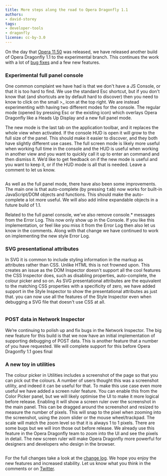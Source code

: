 ```yaml
---
title: More steps along the road to Opera Dragonfly 1.1
authors:
- david-storey
tags:
- developer-tools
- dragonfly
license: cc-by-3.0
---
```


<p>On the day that <a href="http://my.opera.com/chooseopera/blog/2011/06/28/new-opera-version-available-updated-design-speed-dial-extensions-and-a-lot-mor">Opera 11.50</a> was released, we have released another build of Opera Dragonfly 1.1 to the experimental branch. This continues the work with a lot of <a href="https://dragonfly.opera.com/app/stp-1/experimental/logs/4601.b3a9baf012fa.log">bug fixes</a> and a few new features.</p>

<h3>Experimental full panel console</h3>

<p>One common complaint we have had is that we don&#39;t have a JS Console, or that it is too hard to find. We use the standard Esc shortcut, but if you don&#39;t know that (and shortcuts are by default hard to discover) then you need to know to click on the small &gt;_ icon at the top right. We are instead experimenting with having two different modes for the console. The regular mode (opened by pressing Esc or the existing icon) which overlays Opera Dragonfly like a Heads Up Display and a new full panel mode.</p>

<p>The new mode is the last tab on the application toolbar, and it replaces the whole view when activated. If the console HUD is open it will grow to the full size of the panel. This should make it easier to discover, and they both have slightly different use cases. The full screen mode is likely more useful when working full time in the console and the HUD is useful when working in another view and you want to quickly call it up to enter an command and then dismiss it. We’d like to get feedback on if the new mode is useful and you want to keep it, or if the HUD mode is all that is needed. Leave a comment to let us know.</p>

<img src="{{ page.id }}/Screen%20shot%202011-06-28%20at%2019.14.09.png" alt="" />

<p>As well as the full panel mode, there have also been some improvements. The main one is that auto-complete (by pressing <kbd>tab</kbd>) now works for built-in JavaScript/DOM objects and functions. This should make the auto-complete a lot more useful. We will also add inline expandable objects in a future build of 1.1.</p>

<p>Related to the full panel console, we’ve also remove console.* messages from the Error Log. This now only show up in the Console. If you like this implementation, or feel like you miss it from the Error Log then also let us know in the comments. Along with that change we have continued to work on implementing the new style Error Log.</p>

<h3>SVG  presentational attributes</h3>

<p>In SVG it is common to include styling information in the markup as attributes rather than CSS. Unlike HTML this is not frowned upon. This creates an issue as the DOM Inspector doesn&#39;t support all the cool features the CSS Inspector does, such as disabling properties, auto-complete, the colour picker and so on. As SVG presentational attributes are the equivalent to the matching CSS properties with a specificity of zero, we have added support in the Style Inspector to show the presentational attributes as just that. you can now use all the features of the Style Inspector even when debugging a SVG file that doesn&#39;t use CSS at all.</p>

<img src="{{ page.id }}/Screen%20shot%202011-06-28%20at%2019.07.42.png" alt="" />

<h3>POST data in Network Inspector</h3>

<p>We’re continuing to polish up and fix bugs in the Network Inspector. The big new feature for this build is that we now have an initial implementation of supporting debugging of POST data. This is another feature that a number of you have requested. We will complete support for this before Opera Dragonfly 1.1 goes final</p>

<h3>A new toy in utilities</h3>

<p>The colour picker in Utilities includes a screenshot of the page so that you can pick out the colours. A number of users thought this was a screenshot utility, and indeed it can be useful for that. To make this use case even more useful we have added a screen ruler feature. You can enable this from the Color Picker panel, but we will likely optimise the UI to make it more logical before release. Enabling it will show a screen ruler over the screenshot in the main panel. This can be dragged around the screenshot and resized to measure the number of pixels. This will snap to the pixel when zooming into the screenshot, using the zoom slider or the mouse wheel/trackpad. The scale will match the zoom level so that it is always 1 to 1 pixels. There are some bugs but we will iron those out before release. We already use this feature in the Opera Dragonfly team to zoom into the UI and see the pixels in detail. The new screen ruler will make Opera Dragonfly more powerful for designers and developers who design in the browser.</p>

<img src="{{ page.id }}/Screen%20shot%202011-06-28%20at%2019.43.39.png" alt="" />

<p>For the full changes take a look at the <a href="https://dragonfly.opera.com/app/stp-1/experimental/logs/4601.b3a9baf012fa.log">change log</a>. We hope you enjoy the new features and increased stability. Let us know what you think in the comments or on <a href="http://www.twitter.com/">Twitter</a>.</p>

